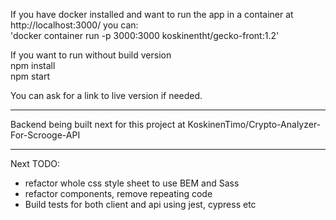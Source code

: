 If you have docker installed and want to run the app in a container at http://localhost:3000/ you can: <br>
'docker container run -p 3000:3000 koskinentht/gecko-front:1.2'

If you want to run without build version
<br>npm install
<br>npm start

You can ask for a link to live version if needed.

--------------------------------------------------------------

Backend being built next for this project at KoskinenTimo/Crypto-Analyzer-For-Scrooge-API

--------------------------------------------------------------

Next TODO:

- refactor whole css style sheet to use BEM and Sass
- refactor components, remove repeating code
- Build tests for both client and api using jest, cypress etc